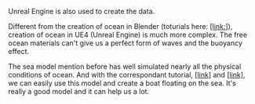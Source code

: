 Unreal Engine is also used to create the data.

Different from the creation of ocean in Blender (toturials here: [[link:]](https://www.youtube.com/watch?v=sfi7HW8qHAo&t=227s)), creation of ocean in UE4 (Unreal Engine) is much more complex. The free ocean materials can't give us a perfect form of waves and the buoyancy effect. 

The sea model mention before has well simulated nearly all the physical conditions of ocean. And with the correspondant tutorial, [[link]]( https://www.youtube.com/watch?v=fEUoAlZz-zo&feature=youtu.be) and  [[link]](https://www.youtube.com/watch?v=wLQ9QSJfQsg&feature=youtu.be), we can easily use this model and create a boat floating on the sea. It's really a good model and it can help us a lot.
